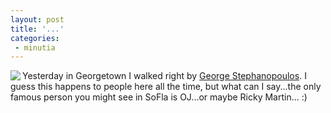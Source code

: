 ```yaml
---
layout: post
title: '...'
categories:
 - minutia
---
```


<img src="http://www.nynatas.org/StephanopoulisGeorge_Page_6.jpg" align="left">Yesterday in Georgetown I walked right by <a href="http://abcnews.go.com/sections/ThisWeek/ThisWeek/stephanopoulos_george_bio.html">George Stephanopoulos</a>. I guess this happens to people here all the time, but what can I say...the only famous person you might see in SoFla is OJ...or maybe Ricky Martin... :)

